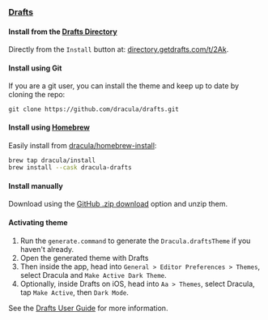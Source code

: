 ### [Drafts](https://getdrafts.com)

#### Install from the [Drafts Directory](https://directory.getdrafts.com)

Directly from the `Install` button at: [directory.getdrafts.com/t/2Ak](https://directory.getdrafts.com/t/2Ak).

#### Install using Git

If you are a git user, you can install the theme and keep up to date by cloning the repo:

    git clone https://github.com/dracula/drafts.git

#### Install using [Homebrew](https://brew.sh)

Easily install from [dracula/homebrew-install](https://github.com/dracula/homebrew-install/blob/master/Casks/dracula-drafts.rb):

``` sh
brew tap dracula/install
brew install --cask dracula-drafts
```

#### Install manually

Download using the [GitHub .zip download](https://github.com/dracula/drafts/archive/master.zip) option and unzip them.

#### Activating theme

1. Run the `generate.command` to generate the `Dracula.draftsTheme` if you haven't already.
2. Open the generated theme with Drafts
3. Then inside the app, head into `General > Editor Preferences > Themes`, select Dracula and `Make Active Dark Theme`.
4. Optionally, inside Drafts on iOS, head into `Aa > Themes`, select Dracula, tap `Make Active`, then `Dark Mode`.

See the [Drafts User Guide](https://docs.getdrafts.com/docs/extending/themes) for more information.
